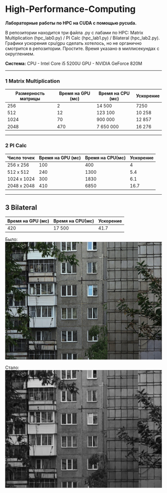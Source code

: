 # High-Performance-Computing
**Лабораторные работы по HPC на CUDA с помощью pycuda.**

В репозитории находится три файла .py с лабами по HPC: Matrix Multiplication (hpc_lab0.py) / PI Calc (hpc_lab1.py) / Bilateral (hpc_lab2.py).
Графики ускорения cpu/gpu сделать хотелось, но не органично смотрится в репозитории. Простите.
Время указано в миллисекундах с округлением.

**Система:** 
CPU - Intel Core i5 5200U
GPU - NVIDIA GeForce 820M
  ___

### 1 Matrix Multiplication

Размерность матрицы | Время на GPU (мс)| Время на CPU (мс)| Ускорение
--- | --- | --- | --- 
256 |2  | 14 500 | 7250 
512 |12  | 123 100|10 258
1024 | 70 | 900 000 | 12 857
2048 | 470 | 7 650 000| 16 276

___
### 2 PI Calc 

Число точек  | Время на GPU (мс) | Время на CPU(мс) | Ускорение
--- | --- | --- | --- 
256 х 256 |100 | 400 | 4 
512 х 512 | 240 | 1300 | 5.4
1024 х 1024  | 300 | 1830 | 6.1
2048 х 2048 | 410 | 6850  | 16.7

___

## 3 Bilateral
 Время на GPU (мс) | Время на CPU(мс) | Ускорение 
 --- | ---  | --- 
420 | 17 500 | 41.7

Было:
![img](https://raw.githubusercontent.com/onlyDesuNOW/hpc_labs/master/input.bmp)

Стало:
![img](https://raw.githubusercontent.com/onlyDesuNOW/hpc_labs/master/output.bmp)
